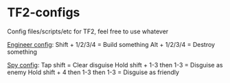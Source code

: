 # TF2-configs

Config files/scripts/etc for TF2, feel free to use whatever

[Engineer config](engineer.cfg):
Shift + 1/2/3/4 = Build something
Alt + 1/2/3/4 = Destroy something

[Spy config](spy.cfg):
Tap shift = Clear disguise
Hold shift + 1-3 then 1-3 = Disguise as enemy
Hold shift + 4 then 1-3 then 1-3 = Disguise as friendly
